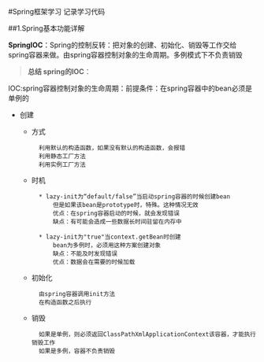 #Spring框架学习
记录学习代码

##1.Spring基本功能详解

 **SpringIOC**：Spring的控制反转：把对象的创建、初始化、销毁等工作交给spring容器来做。由spring容器控制对象的生命周期。多例模式下不负责销毁




> **总结 spring的IOC**：

  IOC:spring容器控制对象的生命周期：前提条件：在spring容器中的bean必须是单例的

*  创建

	* 方式

			利用默认的构造函数，如果没有默认的构造函数，会报错
			利用静态工厂方法
			利用实例工厂方法

	* 时机

			* lazy-init为“default/false”当启动spring容器的时候创建bean
				但是如果该bean是prototype时，特殊。这种情况无效
				优点：在spring容器启动的时候，就会发现错误
				缺点：有可能会造成一些数据长时间驻留在内存中

			* lazy-init为"true"当context.getBean时创建
				bean为多例时，必须用这种方案创建对象
				缺点：不能及时发现错误
				优点：数据会在需要的时候加载
	* 初始化


			由spring容器调用init方法
			在构造函数之后执行

	* 销毁

			如果是单例，则必须返回ClassPathXmlApplicationContext该容器，才能执行销毁工作
			如果是多例，容器不负责销毁
		



	